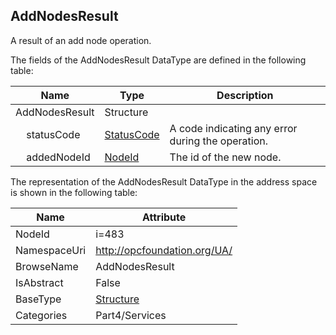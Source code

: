 <!-- datatype -->
## AddNodesResult
A result of an add node operation.  
<!-- end of description -->
The fields of the AddNodesResult DataType are defined in the following table:  

|Name|Type|Description|
|---|---|---|
|AddNodesResult|Structure||
|&nbsp;&nbsp;&nbsp;&nbsp;statusCode|[StatusCode](../../../Part4/DataTypes/StatusCode/readme.md)|A code indicating any error during the operation.|
|&nbsp;&nbsp;&nbsp;&nbsp;addedNodeId|[NodeId](../../../Part3/DataTypes/NodeId/readme.md)|The id of the new node.|

The representation of the AddNodesResult DataType in the address space is shown in the following table:  

|Name|Attribute|
|---|---|
|NodeId|i=483|
|NamespaceUri|http://opcfoundation.org/UA/|
|BrowseName|AddNodesResult|
|IsAbstract|False|
|BaseType|[Structure](../../../Part3/DataTypes/Structure/readme.md)|
|Categories|Part4/Services|

